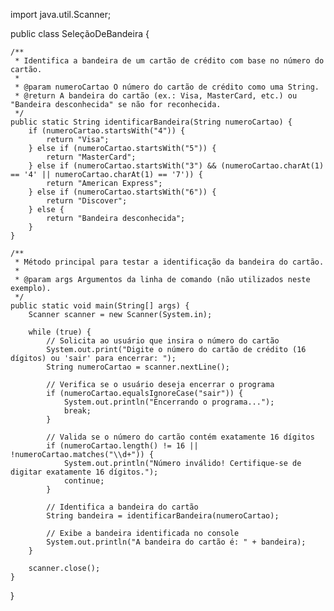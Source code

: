 import java.util.Scanner;

public class SeleçãoDeBandeira {

    /**
     * Identifica a bandeira de um cartão de crédito com base no número do cartão.
     *
     * @param numeroCartao O número do cartão de crédito como uma String.
     * @return A bandeira do cartão (ex.: Visa, MasterCard, etc.) ou "Bandeira desconhecida" se não for reconhecida.
     */
    public static String identificarBandeira(String numeroCartao) {
        if (numeroCartao.startsWith("4")) {
            return "Visa";
        } else if (numeroCartao.startsWith("5")) {
            return "MasterCard";
        } else if (numeroCartao.startsWith("3") && (numeroCartao.charAt(1) == '4' || numeroCartao.charAt(1) == '7')) {
            return "American Express";
        } else if (numeroCartao.startsWith("6")) {
            return "Discover";
        } else {
            return "Bandeira desconhecida";
        }
    }

    /**
     * Método principal para testar a identificação da bandeira do cartão.
     *
     * @param args Argumentos da linha de comando (não utilizados neste exemplo).
     */
    public static void main(String[] args) {
        Scanner scanner = new Scanner(System.in);

        while (true) {
            // Solicita ao usuário que insira o número do cartão
            System.out.print("Digite o número do cartão de crédito (16 dígitos) ou 'sair' para encerrar: ");
            String numeroCartao = scanner.nextLine();

            // Verifica se o usuário deseja encerrar o programa
            if (numeroCartao.equalsIgnoreCase("sair")) {
                System.out.println("Encerrando o programa...");
                break;
            }

            // Valida se o número do cartão contém exatamente 16 dígitos
            if (numeroCartao.length() != 16 || !numeroCartao.matches("\\d+")) {
                System.out.println("Número inválido! Certifique-se de digitar exatamente 16 dígitos.");
                continue;
            }

            // Identifica a bandeira do cartão
            String bandeira = identificarBandeira(numeroCartao);

            // Exibe a bandeira identificada no console
            System.out.println("A bandeira do cartão é: " + bandeira);
        }

        scanner.close();
    }
}
<!---
AdrielBatista11/AdrielBatista11 is a ✨ special ✨ repository because its `README.md` (this file) appears on your GitHub profile.
You can click the Preview link to take a look at your changes.
--->
